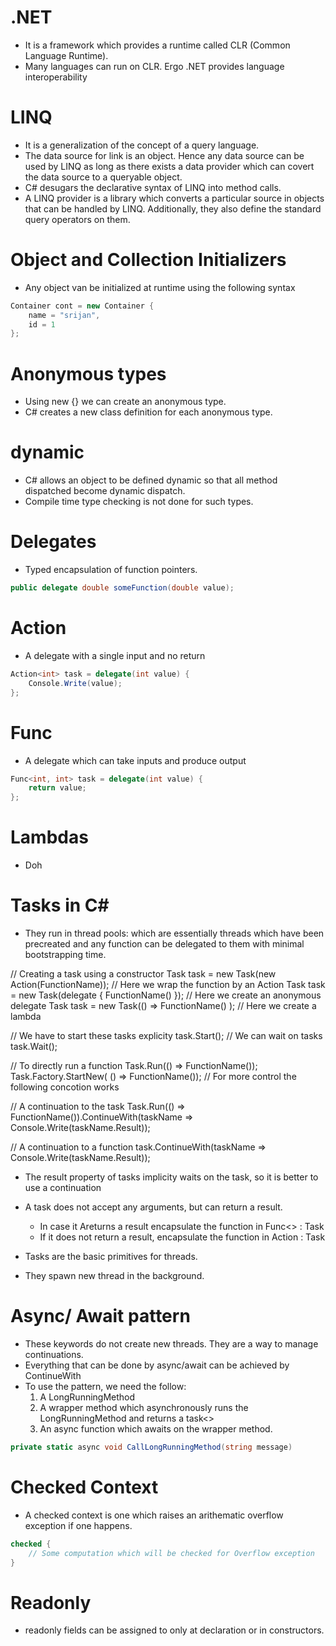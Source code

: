 .NET
====
- It is a framework which provides a runtime called CLR (Common Language
Runtime).
- Many languages can run on CLR. Ergo .NET provides language interoperability

LINQ
====
- It is a generalization of the concept of a query language.
- The data source for link is an object. Hence any data source can be used by
LINQ as long as there exists a data provider which can covert the data source
to a queryable object.
- C# desugars the declarative syntax of LINQ into method calls.
- A LINQ provider is a library which converts a particular source in objects that
can be handled by LINQ. Additionally, they also define the standard query operators
on them.

Object and Collection Initializers
==================================
- Any object van be initialized at runtime using the following syntax

```c#
Container cont = new Container {
    name = "srijan",
    id = 1
};
```

Anonymous types
===============
- Using new {} we can create an anonymous type.
- C# creates a new class definition for each anonymous type.

dynamic
=======
- C# allows an object to be defined dynamic so that all method
    dispatched become dynamic dispatch.
- Compile time type checking is not done for such types.


Delegates
=========
- Typed encapsulation of function pointers.

```c#
public delegate double someFunction(double value);
```

# Action
- A delegate with a single input and no return

```c#
Action<int> task = delegate(int value) {
    Console.Write(value);
};
```

# Func
- A delegate which can take inputs and produce output

```c#
Func<int, int> task = delegate(int value) {
    return value;
};
```

# Lambdas
- Doh

Tasks in C#
===========
- They run in thread pools: which are essentially threads which have been
precreated and any function can be delegated to them with minimal bootstrapping
time.

// Creating a task using a constructor
Task task = new Task(new Action(FunctionName)); // Here we wrap the function by an Action
Task task = new Task(delegate { FunctionName() }); // Here we create an anonymous delegate
Task task = new Task(() => FunctionName() ); // Here we create a lambda

// We have to start these tasks explicity
task.Start();
// We can wait on tasks
task.Wait();

// To directly run a function
Task.Run(() => FunctionName());
Task.Factory.StartNew( () => FunctionName()); // For more control the following concotion works

// A continuation to the task
Task.Run(() => FunctionName()).ContinueWith(taskName => Console.Write(taskName.Result));

// A continuation to a function
task.ContinueWith(taskName => Console.Write(taskName.Result));

- The result property of tasks implicity waits on the task, so it is better to
use a continuation

- A task does not accept any arguments, but can return a result. 
    - In case it Areturns a result encapsulate the function in Func<> : Task<TResult>
    - If it does not return a result, encapsulate the function in Action : Task

- Tasks are the basic primitives for threads.
- They spawn new thread in the background.


Async/ Await pattern
======================
- These keywords do not create new threads. They are a way to manage
continuations.
- Everything that can be done by async/await can be achieved by ContinueWith
- To use the pattern, we need the follow:
    1. A LongRunningMethod
    2. A wrapper method which asynchronously runs the LongRunningMethod and
    returns a task<>
    3. An async function which awaits on the wrapper method.

```c#
private static async void CallLongRunningMethod(string message) 
```


Checked Context
===============
- A checked context is one which raises an arithematic overflow exception
    if one happens.

```c#
checked {
    // Some computation which will be checked for Overflow exception
}
```

Readonly
========
- readonly fields can be assigned to only at declaration or in constructors.

